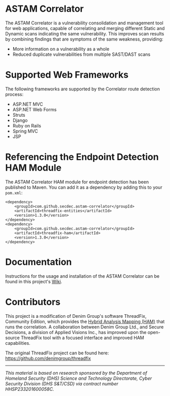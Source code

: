 # ASTAM Correlator

The ASTAM Correlator is a vulnerability consolidation and management tool for web applications, capable of correlating
and merging different Static and Dynamic scans indicating the same vulnerability. This improves
scan results by combining findings that are symptoms of the same weakness, providing:

- More information on a vulnerability as a whole
- Reduced duplicate vulnerabilities from multiple SAST/DAST scans


# Supported Web Frameworks
The following frameworks are supported by the Correlator route detection process:

- ASP.NET MVC
- ASP.NET Web Forms
- Struts
- Django
- Ruby on Rails
- Spring MVC
- JSP

# Referencing the Endpoint Detection HAM Module
The ASTAM Correlator HAM module for endpoint detection has been published to Maven. You can add it as a dependency by adding this to your `pom.xml`:

    <dependency>
        <groupId>com.github.secdec.astam-correlator</groupId>
        <artifactId>threadfix-entities</artifactId>
        <version>1.3.0</version>
    </dependency>
    <dependency>
        <groupId>com.github.secdec.astam-correlator</groupId>
        <artifactId>threadfix-ham</artifactId>
        <version>1.3.0</version>
    </dependency>

# Documentation

Instructions for the usage and installation of the ASTAM Correlator can be found in this project's [Wiki](https://github.com/secdec/astam-correlator/wiki).

# Contributors

This project is a modification of Denim Group's software ThreadFix, Community Edition, which provides the [Hybrid Analysis Mapping (HAM)](https://github.com/denimgroup/threadfix/wiki/HAM-Merging-Process-Explained) that runs the correlation. A collaboration between Denim Group Ltd., and Secure
Decisions, a division of Applied Visions Inc., has improved upon the open-source ThreadFix tool
with a focused interface and improved HAM capabilities.

The original ThreadFix project can be found here: https://github.com/denimgroup/threadfix

-----

_*This material is based on research sponsored by the Department of Homeland
Security (DHS) Science and Technology Directorate, Cyber Security Division
(DHS S&T/CSD) via contract number HHSP233201600058C.*_
